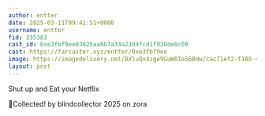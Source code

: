 ```yaml
---
author: entter
date: 2025-03-11T09:41:51+0000
username: entter
fid: 335383
cast_id: 0xe3fbf9ee03025aa6b7a34a23d4fcd1f930de8c00
cast: https://farcaster.xyz/entter/0xe3fbf9ee
image: https://imagedelivery.net/BXluQx4ige9GuW0Ia56BHw/cac71ef2-f189-4c50-ae1e-cbd9ad624500/original
layout: post
---
```


Shut up and Eat your Netflix

🚀Collected!
by blindcollector 2025 on zora

<img src='https://imagedelivery.net/BXluQx4ige9GuW0Ia56BHw/cac71ef2-f189-4c50-ae1e-cbd9ad624500/original' alt='' referrerpolicy='no-referrer'/>
